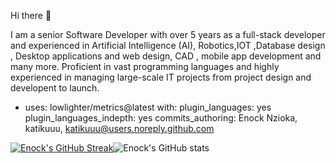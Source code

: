 Hi there 👋

I am a senior Software Developer with over 5 years as a full-stack developer and experienced in Artificial Intelligence (AI), Robotics,IOT ,Database design , Desktop applications and web design, CAD , mobile app development and many more. Proficient in vast programming languages and highly experienced in managing large-scale IT projects from project design and developent  to launch.

- uses: lowlighter/metrics@latest
  with:
    plugin_languages: yes
    plugin_languages_indepth: yes
    commits_authoring: Enock Nzioka, katikuuu, katikuuu@users.noreply.github.com
    
[![Enock's GitHub Streak](https://streak-stats.demolab.com/?user=katikuuu&theme=highcontrast)](https://git.io/streak-stats)![Enock's GitHub stats](https://github-readme-stats.vercel.app/api?username=katikuuu&count_private=true&show_icons=true&theme=highcontrast)








